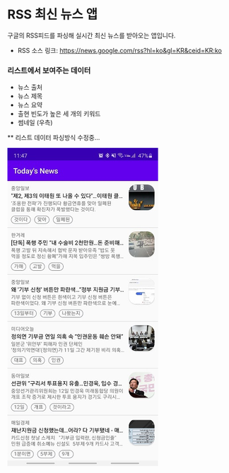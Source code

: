 # RSS 최신 뉴스 앱

구글의 RSS피드를 파싱해 실시간 최신 뉴스를 받아오는 앱입니다.
- RSS 소스 링크: https://news.google.com/rss?hl=ko&gl=KR&ceid=KR:ko

### 리스트에서 보여주는 데이터
- 뉴스 출처
- 뉴스 제목
- 뉴스 요약
- 출현 빈도가 높은 세 개의 키워드
- 썸네일 (우측)

** 리스트 데이터 파싱방식 수정중...

![alt image](img/rss_screenshot.jpg)
